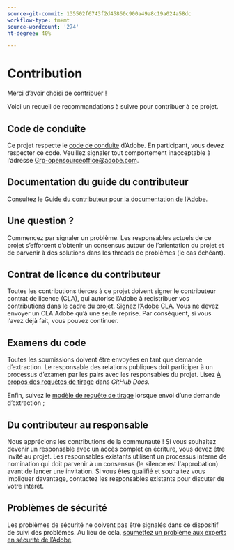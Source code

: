 ```yaml
---
source-git-commit: 135502f6743f2d45860c900a49a8c19a024a58dc
workflow-type: tm+mt
source-wordcount: '274'
ht-degree: 40%

---
```

# Contribution

Merci d’avoir choisi de contribuer !

Voici un recueil de recommandations à suivre pour contribuer à ce projet.

## Code de conduite

Ce projet respecte le [code de conduite](code-of-conduct.md) d’Adobe. En participant, vous devez respecter ce code. Veuillez signaler tout comportement inacceptable à l’adresse 
[Grp-opensourceoffice@adobe.com](mailto:Grp-opensourceoffice@adobe.com).

## Documentation du guide du contributeur

Consultez le [Guide du contributeur pour la documentation de l’Adobe](https://experienceleague.adobe.com/fr/docs/contributor/contributor-guide/introduction).

## Une question ?

Commencez par signaler un problème. Les responsables actuels de ce projet s’efforcent d’obtenir un consensus autour de l’orientation du projet et de parvenir à des solutions dans les threads de problèmes (le cas échéant).

## Contrat de licence du contributeur

Toutes les contributions tierces à ce projet doivent signer le contributeur
contrat de licence (CLA), qui autorise l’Adobe à redistribuer vos contributions
dans le cadre du projet. [Signez l’Adobe CLA](https://opensource.adobe.com/cla.html). Vous 
ne devez envoyer un CLA Adobe qu’à une seule reprise. Par conséquent, si vous l’avez déjà fait, 
vous pouvez continuer.

## Examens du code

Toutes les soumissions doivent être envoyées en tant que demande d’extraction. Le responsable des relations publiques doit participer à un processus d’examen par les pairs avec les responsables du projet. Lisez [À propos des requêtes de tirage](https://docs.github.com/en/pull-requests/collaborating-with-pull-requests/proposing-changes-to-your-work-with-pull-requests/about-pull-requests) dans _GitHub Docs_.

Enfin, suivez le [modèle de requête de tirage](PULL_REQUEST_TEMPLATE.md) lorsque
envoi d’une demande d’extraction ;

## Du contributeur au responsable

Nous apprécions les contributions de la communauté ! Si vous souhaitez devenir un responsable avec un accès complet en écriture, vous devez être invité au projet. Les responsables existants utilisent un processus interne de nomination qui doit parvenir à un consensus (le silence est l&#39;approbation) avant de lancer une invitation. Si vous êtes qualifié et souhaitez vous impliquer davantage, contactez les responsables existants pour discuter de votre intérêt.

## Problèmes de sécurité

Les problèmes de sécurité ne doivent pas être signalés dans ce dispositif de suivi des problèmes. Au lieu de cela, [soumettez un problème aux experts en sécurité de l’Adobe](https://helpx.adobe.com/fr/security/alertus.html).
